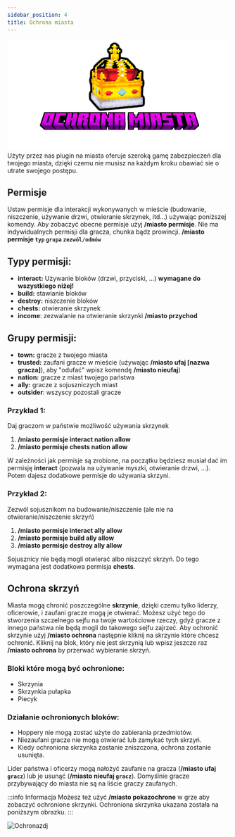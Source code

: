 ```yaml
---
sidebar_position: 4
title: Ochrona miasta
---
```


![Ochrona miasta](./img/ochronamiasta.png)
Użyty przez nas plugin na miasta oferuje szeroką gamę zabezpieczeń dla twojego miasta, dzięki czemu nie musisz na każdym kroku obawiać sie o utrate swojego postępu.

## Permisje
Ustaw permisje dla interakcji wykonywanych w mieście (budowanie, niszczenie, używanie drzwi, otwieranie skrzynek, itd...) używając poniższej komendy. Aby zobaczyć obecne permisje użyj **/miasto permisje**. Nie ma indywidualnych permisji dla gracza, chunka bądz prowincji.
**/miasto permisje `typ` `grupa` `zezwól/odmów`**
## Typy permisji:
- **interact:** Używanie bloków (drzwi, przyciski, ...) **wymagane do wszystkiego niżej!**
- **build:** stawianie bloków
- **destroy:** niszczenie bloków
- **chests:** otwieranie skrzynek
- **income**: zezwalanie na otwieranie skrzynki **/miasto przychod**
## Grupy permisji:
- **town:** gracze z twojego miasta
- **trusted:** zaufani gracze w mieście (używając **/miasto ufaj [nazwa gracza]**), aby "odufać" wpisz komendę **/miasto nieufaj**)
- **nation:** gracze z miast twojego państwa
- **ally:** gracze z sojuszniczych miast
- **outsider**: wszyscy pozostali gracze

### Przykład 1: 
Daj graczom w państwie możliwość używania skrzynek
1. **/miasto permisje interact nation allow**
2. **/miasto permisje chests nation allow**

W zależności jak permisje są zrobione, na początku będziesz musiał dać im permisję **interact** (pozwala na używanie myszki, otwieranie drzwi, ...). Potem dajesz dodatkowe permisje do używania skrzyni.

### Przykład 2: 
Zezwól sojusznikom na budowanie/niszczenie (ale nie na otwieranie/niszczenie skrzyń)
1. **/miasto permisje interact ally allow**
2. **/miasto permisje build ally allow**
3. **/miasto permisje destroy ally allow**

Sojusznicy nie będą mogli otwierać albo niszczyć skrzyń. Do tego wymagana jest dodatkowa permisja **chests**.

## Ochrona skrzyń
Miasta mogą chronić poszczególne **skrzynie**, dzięki czemu tylko liderzy, oficerowie, i zaufani gracze mogą je otwierać. Możesz użyć tego do stworzenia szczelnego sejfu na twoje wartościowe rzeczy, gdyż gracze z innego państwa nie będą mogli do takowego sejfu zajrzeć.
Aby ochronić skrzynie użyj **/miasto ochrona** następnie kliknij na skrzynie które chcesz ochronić. Kliknij na blok, który nie jest skrzynią lub wpisz jeszcze raz **/miasto ochrona** by przerwać wybieranie skrzyń. 

### Bloki które mogą być ochronione:
- Skrzynia
- Skrzynkia pułapka
- Piecyk

### Działanie ochronionych bloków:
- Hoppery nie mogą zostać użyte do zabierania przedmiotów.
- Niezaufani gracze nie mogą otwierać lub zamykać tych skrzyń.
- Kiedy ochroniona skrzynka zostanie zniszczona, ochrona zostanie usunięta.

Lider państwa i oficerzy mogą nałożyć zaufanie na gracza (**/miasto ufaj `gracz`**) lub je usunąć (**/miasto nieufaj `gracz`**). Domyślnie gracze przybywający do miasta nie są na liście graczy zaufanych.

:::info Informacja
Możesz też użyć **/miasto pokazochrone** w grze aby zobaczyć ochronione skrzynki. Ochroniona skrzynka ukazana została na poniższym obrazku.
:::
<div class="box">
    <img 
    src={require('./img/protections.png').default}
    align="left"
    alt="Ochronazdj"
    width="250"
    />
</div>





